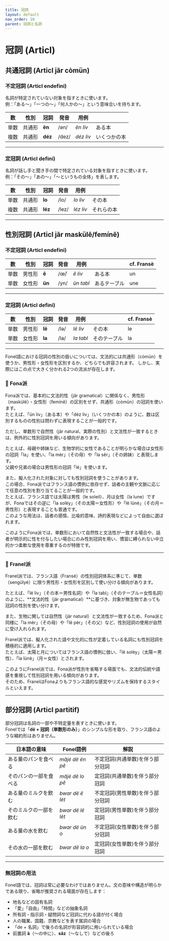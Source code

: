 ```yaml
---
title: 冠詞
layout: default
nav_order: 10
parent: 冠詞と名詞
---
```


# 冠詞 (Articl)

## 共通冠詞 (Articl jãr còmün)

### 不定冠詞 (Articl endefini)

名詞が特定されていない対象を指すときに使います。  
例：「ある～」「一つの～」「何人かの～」という意味合いを持ちます。

| 数   | 性別   | 冠詞    | 発音   | 用例       |              |
|------|--------|---------|--------|------------|--------------|
| 単数 | 共通形 | **ën**  | /ən/   | *ën liv*   | ある本       |
| 複数 | 共通形 | **déz** | /dez/  | *déz liv*  | いくつかの本 |

---

### 定冠詞 (Articl defini)

名詞が話し手と聞き手の間で特定されている対象を指すときに使います。  
例：「その～」「あの～」「～というもの全体」を表します。

| 数   | 性別   | 冠詞    | 発音   | 用例       |              |
|------|--------|---------|--------|------------|--------------|
| 単数 | 共通形 | **lo**  | /lo/   | *lo liv*   | その本       |
| 複数 | 共通形 | **léz** | /lez/  | *léz liv*  | それらの本   |

---

## 性別冠詞 (Articl jãr maskülẽ/femínẽ)

### 不定冠詞 (Articl endefini)

| 数   | 性別   | 冠詞    | 発音   | 用例       |              | cf. Fransè |
|------|--------|---------|--------|------------|--------------|------------|
| 単数 | 男性形 | **ê**   | /œ̃/   | *ê liv*    | ある本       | un         |
| 単数 | 女性形 | **ün**  | /yn/   | *ün tabl*  | あるテーブル | une        |

---

### 定冠詞 (Articl defini)

| 数   | 性別   | 冠詞    | 発音   | 用例       |              | cf. Fransè |
|------|--------|---------|--------|------------|--------------|------------|
| 単数 | 男性形 | **lë**  | /lə/   | *lë liv*   | その本       | le         |
| 単数 | 女性形 | **la**  | /la/   | *la tabl*  | そのテーブル | la         |

---


Fonel語における冠詞の性別の扱いについては、文法的には共通形（còmün）を使うか、男性形・女性形を区別するか、どちらでも許容されます。
しかし、実際にはこの点で大きく分かれる2つの流派が存在します。


### 🔹 Fona派

Fona派では、基本的に文法的性（jãr gramatical）に関係なく、男性形（maskülẽ）・女性形（femínẽ）の区別をせず、共通形（còmün）の冠詞を使います。  
たとえば、「ün liv」（ある本）や「déz liv」（いくつかの本）のように、数は区別するものの性別は問わずに表現することが一般的です。

ただし、単数形で自然性（jãr natural、実際の性別）と文法性が一致するときは、例外的に性別冠詞を用いる傾向があります。

たとえば、母親や姉妹など、生物学的に女性であることが明らかな場合は女性形の冠詞「la」を使い、「la mèr」（その母）や「la sêr」（その姉妹）と表現します。  
父親や兄弟の場合は男性形の冠詞「lë」を使います。

また、擬人化された対象に対しても性別冠詞を使うことがあります。  
この場合、Fona派ではフランス語の慣例に依存せず、話者の主観や文脈に応じて任意の性別を割り当てることが一般的です。  
たとえば、フランス語では太陽は男性（le soleil）、月は女性（la lune）ですが、Fonaではその逆に「la solèy」（その太陽＝女性形）や「lë lünè」（その月＝男性形）と表現することも普通です。  
このような用法は、話者の感情、比喩的意味、詩的表現などによって自由に選ばれます。

このようにFona派では、単数形において自然性と文法性が一致する場合や、話者が明示的に性を付与したい場合にのみ性別冠詞を用い、慣習に縛られない中立的かつ柔軟な使用を尊重するのが特徴です。

---

### 🔸 Franel派

Franel派では、フランス語（Fransè）の性別冠詞体系に準じて、単数（sengülyé）に限り男性形・女性形を区別して使い分ける傾向があります。

たとえば、「lë liv」（その本＝男性名詞）や「la tabl」（そのテーブル＝女性名詞）のように、**文法的性（jãr gramatical）**に基づき、対象が無生物であっても冠詞の性別を使い分けます。

また、生物に関しては自然性（jãr natural）と文法性が一致するため、Fona派と同様に「la mèr」（その母）や「lë pèr」（その父）など、性別冠詞の使用が自然に受け入れられます。

Franel派では、擬人化された語や文化的に性が定着している名詞にも性別冠詞を積極的に適用します。  
たとえば、太陽と月についてはフランス語の慣例に倣い、「lë solèy」（太陽＝男性）、「la lünè」（月＝女性）とされます。

このようにFranel派では、Fona派が性別を省略する場面でも、文法的伝統や語感を重視して性別冠詞を用いる傾向があります。  
そのため、FranelはFonaよりもフランス語的な感覚やリズムを保持するスタイルといえます。

---


## 部分冠詞 (Articl partitif)

部分冠詞は名詞の一部や不特定量を表すときに使います。  
Fonelでは「**dë + 冠詞（単数形のみ）**」のシンプルな形を取り、フランス語のような縮約形はありません。  

| 日本語の意味           | Fonel語例           | 解説                             |
|------------------------|---------------------|----------------------------------|
| ある量のパンを食べる   | *mãjé dë ën pẽ*     | 不定冠詞(共通単数)を伴う部分冠詞 |
| そのパンの一部を食べる | *mãjé dë lo pẽ*     | 定冠詞(共通単数)を伴う部分冠詞   |
| ある量のミルクを飲む   | *bwar dë ê lèt*     | 不定冠詞(男性単数)を伴う部分冠詞 |
| そのミルクの一部を飲む | *bwar dë lë lèt*    | 定冠詞(男性単数)を伴う部分冠詞   |
| ある量の水を飲む       | *bwar dë ün o*      | 不定冠詞(女性単数)を伴う部分冠詞 |
| その水の一部を飲む     | *bwar dë la o*      | 定冠詞(女性単数)を伴う部分冠詞   |

---

### 無冠詞の用法

Fonel語では、冠詞は常に必要なわけではありません。文の意味や構造が明らかである限り、省略が推奨される場面が存在します：

- 地名などの固有名詞  
- 「愛」「自由」「時間」などの抽象名詞  
- 所有詞・指示詞・疑問詞など冠詞に代わる語が付く場合  
- 人の職業、国籍、宗教などを表す属詞の場合  
- 「de + 名詞」で後ろの名詞が形容詞的に用いられている場合  
- 前置詞 **ã**（〜の中に）、**sãz**（〜なしで）などの後ろ  

